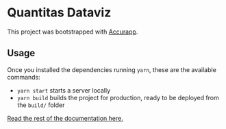 # Quantitas Dataviz

This project was bootstrapped with [Accurapp](https://github.com/accurat/accurapp).

## Usage
Once you installed the dependencies running `yarn`, these are the available commands:
- `yarn start` starts a server locally
- `yarn build` builds the project for production, ready to be deployed from the `build/` folder

[Read the rest of the documentation here.](https://github.com/accurat/accurapp)
